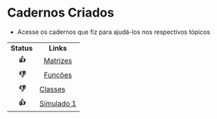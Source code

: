 # Cadernos Criados

- Acesse os cadernos que fiz para ajudá-los nos respectivos tópicos

<table align="center">
<tr>
<td colspan = '1' align="center"><strong>Status</strong></td>
<td align = "center" colspan = '1'><strong>Links</strong></td>
</tr>

<tr>
<td align="center"><strong><i> 👍 </i></strong>
</td>
<td align="center"><a href='https://github.com/jAzz-hub/Python_Meca/blob/main/Cadernos/Caderno_de_Matrizes.ipynb':thumbsup: > Matrizes </td>
</tr>
<tr>
<td align="center"><strong><i>👎</i></strong></td>
<td align="center"> <a href='https://pense-python.caravela.club/03-funcoes/00-funcoes.html':thumbsup: > Funções </td>
</tr>
<tr>
<td align="center"><strong><i>👎</i></strong></td>
<td><a href='https://github.com/jAzz-hub/Python_Meca':thumbsup: > Classes</td>
</tr>

<tr>
<td align="center"><strong><i>👍</i></strong></td>
<td><a href='https://github.com/jAzz-hub/Python_Meca/tree/main/Simulado%201':thumbsup: > Simulado 1</td>
</tr>
  
</table>
